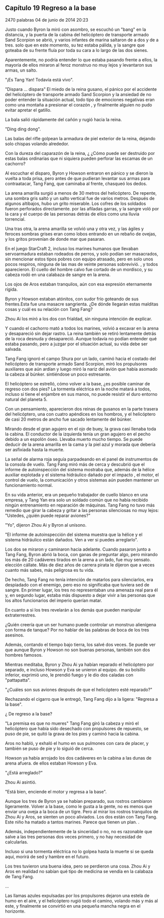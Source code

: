 
## Capítulo 19 Regreso a la base


2470 palabras
04 de junio de 2014 20:23


Justo cuando Byron la miró con asombro, se escuchó un "bang" en la distancia, y la puerta de la cabina del helicóptero de transporte armado Sand Scorpion se abrió, y varios infantes de marina saltaron de a dos y de a tres. solo que en este momento, su tez estaba pálida, y la sangre que goteaba de su frente fluía por toda su cara a lo largo de las dos sienes.

Aparentemente, no podría entender lo que estaba pasando frente a ellos, la mayoría de ellos miraron al feroz monstruo no muy lejos y levantaron sus armas, un salto.

"¡Es Tang Yan! Todavía está vivo".

"Dispara ... dispara" El miedo de la reina gusano, el pánico por el accidente del helicóptero de transporte armado Sand Scorpion y la ansiedad de no poder entender la situación actual, todo tipo de emociones negativas eran como una montaña a presionar el corazón , y finalmente alguien no pudo evitar apretar el gatillo.

La bala salió rápidamente del cañón y rugió hacia la reina.

"Ding ding dong".

Las balas del rifle golpean la armadura de piel exterior de la reina, dejando solo chispas volando alrededor.

Con la dureza del caparazón de la reina, ¿ ¿Cómo puede ser destruido por estas balas ordinarias que ni siquiera pueden perforar las escamas de un cachorro?

Al escuchar el disparo, Byron y Howson entraron en pánico y se dieron la vuelta a toda prisa, pero antes de que pudieran levantar sus armas para contraatacar, Tang Fang, que caminaba al frente, chasqueó los dedos.

La arena amarilla surgió a menos de 30 metros del helicóptero. De repente, una sombra gris saltó y un salto vertical fue de varios metros. Después de algunos altibajos, hubo un grito miserable. Los cofres de los soldados fueron perforados directamente. por las afiladas garras, y la sangre voló por la cara y el cuerpo de las personas detrás de ellos como una lluvia torrencial.

Una tras otra, la arena amarilla se volvió una y otra vez, y las ágiles y feroces sombras grises eran como lobos entrando en un rebaño de ovejas, y los gritos provenían de donde mar que pasaran.

En el juego StarCraft 2, incluso los marines humanos que llevaban servoarmadura estaban rodeados de perros, y solo podían ser masacrados, sin mencionar estos tipos pobres con equipo atrasado, pero en solo unos pocos respiros, ninguna de las mas de veinte personas sobrevivió. , y todos aparecieron. El cuello del hombre calvo fue cortado de un mordisco, y su cabeza rodó en una calabaza de sangre en la arena.

Los ojos de Aros estaban tranquilos, aún con esa expresión eternamente rígida.

Byron y Howson estaban atónitos, con sudor frío goteando de sus frentes.Esta fue una masacre sangrienta. ¿De dónde llegarán estas malditas cosas y cuál es su relación con Tang Fang?

Zhou Ai los miró a los dos con frialdad, sin ninguna intención de explicar.

Y cuando el cachorro mató a todos los marines, volvió a excavar en la arena y desapareció sin dejar rastro. La reina también se retiró lentamente detrás de la roca desnuda y desapareció. Aunque todavía no podían entender qué estaba pasando, pero a juzgar por el situación actual, su vida debe ser salvada.

Tang Fang ignoró el campo Shura por un lado, caminó hacia el costado del helicóptero de transporte armado Sand Scorpion, miró los propulsores auxiliares que aún ardían y luego miró la nariz del avión que había asomado la cabeza al búnker. sintiéndose un poco estresante.

El helicóptero se estrelló, cómo volver a la base, ¿es posible caminar de regreso con dos pies? La tormenta eléctrica en la noche matará a todos, incluso si tiene el enjambre en sus manos, no puede resistir el duro entorno natural del planeta 5.

Con un pensamiento, aparecieron dos reinas de gusanos en la parte trasera del helicóptero, una con cuatro apéndices en los hombros, y el helicóptero de casi 20 metros de ancho fue sacado lentamente del búnker.

Mirando desde el gran agujero en el ojo de buey, la grava casi llenaba toda la cabina. El conductor de la izquierda tenía un gran agujero en el pecho debido a un espolón óseo. Llevaba muerto mucho tiempo. Se puede deducir de la arena amarilla en la cama y la piel azul y morada que debería ser asfixiada hasta la muerte.

La señal de alarma roja seguía parpadeando en el panel de instrumentos de la consola de vuelo. Tang Fang miró más de cerca y descubrió que el informe de autoinspección del sistema mostraba que, además de la hélice auxiliar explotada y el sistema hidráulico dañado por el impacto , el motor, el control de vuelo, la comunicación y otros sistemas aún pueden mantener un funcionamiento normal.

En su vida anterior, era un pequeño trabajador de cuello blanco en una empresa, y Tang Yan era solo un soldado común que no había recibido ningún entrenamiento en reparación de máquinas. Tang Fang no tuvo más remedio que girar la cabeza y gritar a las personas silenciosas no muy lejos: "Ustedes, ¿quién puede reparar aviones?"

"Yo", dijeron Zhou Ai y Byron al unísono.

"El informe de autoinspección del sistema muestra que la hélice y el sistema hidráulico están dañados. Ven a ver si puedes arreglarlo".

Los dos se miraron y caminaron hacia adelante. Cuando pasaron junto a Tang Fang, Byron abrió la boca, con ganas de preguntar algo, pero mirando los más de 20 cadáveres tirados en la arena a un lado, fue muy sensato. elección cállate. Más de diez años de carrera pirata le dijeron que a veces cuanto más sabes, más peligrosa es tu vida.

De hecho, Tang Fang no tenía intención de matarlos para silenciarlos, era despiadado con el enemigo, pero eso no significaba que tuviera sed de sangre. En primer lugar, los tres no representaban una amenaza real para él y, en segundo lugar, estaba más dispuesto a dejar vivir a las personas que los altos funcionarios del imperio querían matar.

En cuanto a si los tres revelarán a los demás que pueden manipular extraterrestres.

¿Quién creería que un ser humano puede controlar un monstruo alienígena con forma de tanque? Por no hablar de las palabras de boca de los tres asesinos.

Además, contando el tiempo bajo tierra, los salvé dos veces. Se puede ver que aunque Byron y Howson no son buenas personas, también son dos hombres famosos.

Mientras meditaba, Byron y Zhou Ai ya habían reparado el helicóptero por separado, e incluso Howson y Eva se unieron al equipo. de su bolsillo inferior, exprimió uno, le prendió fuego y le dio dos caladas con "pattapatta".

"¿Cuáles son sus aviones después de que el helicóptero esté reparado?"

Rechazando el cigarro que le entregó, Tang Fang dijo a la ligera: "Regresa a la base".

¿ De regreso a la base?

"La premisa es que no mueres" Tang Fang giró la cabeza y miró el helicóptero que había sido desechado con propulsores de repuesto, se puso de pie, se quitó la grava de los pies y caminó hacia la cabina.

Aros no habló, y exhaló el humo en sus pulmones con cara de placer, y también se puso de pie y lo siguió de cerca.

Howson ya había arrojado los dos cadáveres en la cabina a las dunas de arena afuera. de ellos estaban Howson y Eva.

"¿Está arreglado?"

Zhou Ai asintió.

"Está bien, enciende el motor y regresa a la base".

Aunque los tres de Byron ya se habían preparado, sus rostros cambiaron ligeramente. Volver a la base, como le gusta a la gente, no es menos que enviar una oveja a la boca de un tigre. Pero al mirar los rostros tranquilos de Zhou Ai y Aros, se sienten un poco aliviados. Los dos están con Tang Fang. Este niño ha matado a tantos marines. Parece que tienen un plan. .

Además, independientemente de la sinceridad o no, no es razonable que salve a las tres personas dos veces primero, y no hay necesidad de calcularlas.

Incluso si una tormenta eléctrica no lo golpea hasta la muerte si se queda aquí, morirá de sed y hambre en el futuro.

Los tres tuvieron una buena idea, pero se perdieron una cosa. Zhou Ai y Aros en realidad no sabían qué tipo de medicina se vendía en la calabaza de Tang Fang.

...

Las llamas azules expulsadas por los propulsores dejaron una estela de humo en el aire, y el helicóptero rugió todo el camino, volando más y más al este, y finalmente se convirtió en una pequeña mancha negra en el horizonte.